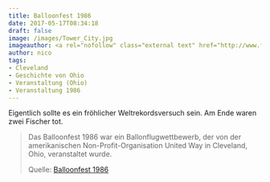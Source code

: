 ```yaml
---
title: Balloonfest 1986
date: 2017-05-17T08:34:18
draft: false
image: /images/Tower_City.jpg
imageauthor: <a rel="nofollow" class="external text" href="http://www.flickr.com/people/9127004@N06">Chris Gent</a>
author: nico
tags: 
- Cleveland
- Geschichte von Ohio
- Veranstaltung (Ohio)
- Veranstaltung 1986
---
```


Eigentlich sollte es ein fröhlicher Weltrekordsversuch sein. Am Ende waren zwei Fischer tot.

> Das Balloonfest 1986 war ein Ballonflugwettbewerb, der von der amerikanischen
> Non-Profit-Organisation United Way in Cleveland, Ohio, veranstaltet wurde.
>
> Quelle: [Balloonfest 1986](https://de.wikipedia.org/wiki/Balloonfest_1986)
